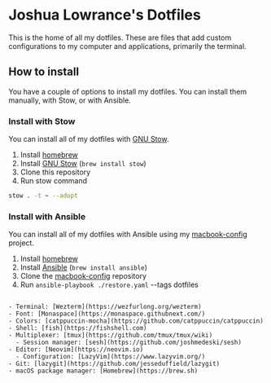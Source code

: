 # Joshua Lowrance's Dotfiles

<!-- add screenshot of your terminal -->

This is the home of all my dotfiles. These are files that add custom configurations to my computer and applications, primarily the terminal.

## How to install

You have a couple of options to install my dotfiles. You can install them manually, with Stow, or with Ansible.

### Install with Stow

You can install all of my dotfiles with [GNU Stow](https://www.gnu.org/software/stow/).

1. Install [homebrew](https://brew.sh/)
2. Install [GNU Stow](https://www.gnu.org/software/stow/) (`brew install stow`)
3. Clone this repository
4. Run stow command

```sh
stow . -t ~ --adopt
```

### Install with Ansible

You can install all of my dotfiles with Ansible using my [macbook-config](https://github.com/lowranceworks/macbook-config) project.

1. Install [homebrew](https://brew.sh/)
2. Install [Ansible](https://www.ansible.com/) (`brew install ansible`)
3. Clone the [macbook-config](https://github.com/lowranceworks/macbook-config) repository
4. Run `ansible-playbook ./restore.yaml` --tags dotfiles

```## Software

- Terminal: [Wezterm](https://wezfurlong.org/wezterm)
- Font: [Monaspace](https://monaspace.githubnext.com/)
- Colors: [catppuccin-mocha](https://github.com/catppuccin/catppuccin)
- Shell: [fish](https://fishshell.com)
- Multiplexer: [tmux](https://github.com/tmux/tmux/wiki)
  - Session manager: [sesh](https://github.com/joshmedeski/sesh)
- Editor: [Neovim](https://neovim.io)
  - Configuration: [LazyVim](https://www.lazyvim.org/)
- Git: [lazygit](https://github.com/jesseduffield/lazygit)
- macOS package manager: [Homebrew](https://brew.sh)
```

